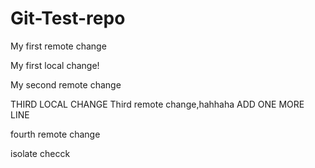 # Git-Test-repo

My first remote change

My first local change!

My second remote change

THIRD LOCAL CHANGE
Third remote change,hahhaha
ADD ONE MORE LINE

fourth remote change

isolate checck
